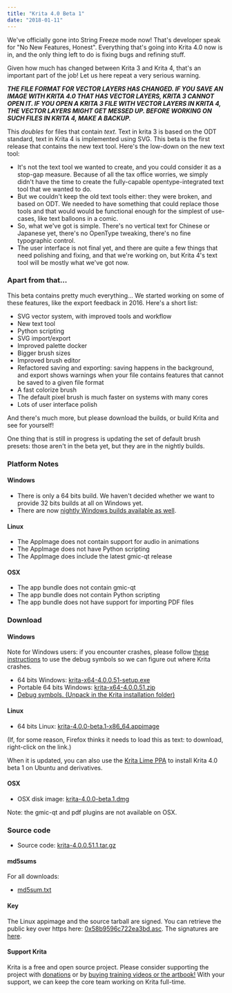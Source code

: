 ```yaml
---
title: "Krita 4.0 Beta 1"
date: "2018-01-11"
---
```


We've officially gone into String Freeze mode now! That's developer speak for "No New Features, Honest". Everything that's going into Krita 4.0 now is in, and the only thing left to do is fixing bugs and refining stuff.

Given how much has changed between Krita 3 and Krita 4, that's an important part of the job! Let us here repeat a very serious warning.

_**THE FILE FORMAT FOR VECTOR LAYERS HAS CHANGED. IF YOU SAVE AN IMAGE WITH KRITA 4.0 THAT HAS VECTOR LAYERS, KRITA 3 CANNOT OPEN IT. IF YOU OPEN A KRITA 3 FILE WITH VECTOR LAYERS IN KRITA 4, THE VECTOR LAYERS MIGHT GET MESSED UP. BEFORE WORKING ON SUCH FILES IN KRITA 4, MAKE A BACKUP.**_

This _doubles_ for files that contain _text_. Text in krita 3 is based on the ODT standard, text in Krita 4 is implemented using SVG. This beta is the first release that contains the new text tool. Here's the low-down on the new text tool:

- It's not the text tool we wanted to create, and you could consider it as a stop-gap measure. Because of all the tax office worries, we simply didn't have the time to create the fully-capable opentype-integrated text tool that we wanted to do.
- But we couldn't keep the old text tools either: they were broken, and based on ODT. We needed to have something that could replace those tools and that would would be functional enough for the simplest of use-cases, like text balloons in a comic.
- So, what we've got is simple. There's no vertical text for Chinese or Japanese yet, there's no OpenType tweaking, there's no fine typographic control.
- The user interface is not final yet, and there are quite a few things that need polishing and fixing, and that we're working on, but Krita 4's text tool will be mostly what we've got now.

### Apart from that...

This beta contains pretty much everything... We started working on some of these features, like the export feedback in 2016. Here's a short list:

- SVG vector system, with improved tools and workflow
- New text tool
- Python scripting
- SVG import/export
- Improved palette docker
- Bigger brush sizes
- Improved brush editor
- Refactored saving and exporting: saving happens in the background, and export shows warnings when your file contains features that cannot be saved to a given file format
- A fast colorize brush
- The default pixel brush is much faster on systems with many cores
- Lots of user interface polish

And there's much more, but please download the builds, or build Krita and see for yourself!

One thing that is still in progress is updating the set of default brush presets: those aren't in the beta yet, but they are in the nightly builds.

### Platform Notes

#### Windows

- There is only a 64 bits build. We haven't decided whether we want to provide 32 bits builds at all on Windows yet.
- There are now [nightly Windows builds available as well](https://binary-factory.kde.org/job/Krita_Nightly_Build/).

#### Linux

- The AppImage does not contain support for audio in animations
- The AppImage does not have Python scripting
- The AppImage does include the latest gmic-qt release

#### OSX

- The app bundle does not contain gmic-qt
- The app bundle does not contain Python scripting
- The app bundle does not have support for importing PDF files

### Download

#### Windows

Note for Windows users: if you encounter crashes, please follow [these instructions](https://docs.krita.org/Dr._Mingw_debugger) to use the debug symbols so we can figure out where Krita crashes.

- 64 bits Windows: [krita-x64-4.0.0.51-setup.exe](https://download.kde.org/unstable/krita/4.0.0.51/krita-x64-4.0.0.51-setup.exe)
- Portable 64 bits Windows: [krita-x64-4.0.0.51.zip](https://download.kde.org/unstable/krita/4.0.0.51/krita-x64-4.0.0.51.zip)
- [Debug symbols. (Unpack in the Krita installation folder)](https://download.kde.org/unstable/krita/4.0.0.51/krita-x64-4.0.0.51-dbg.zip)

#### Linux

- 64 bits Linux: [krita-4.0.0-beta.1-x86\_64.appimage](https://download.kde.org/unstable/krita/4.0.0.51/krita-4.0.0-beta1.1-x86_64.appimage)

(If, for some reason, Firefox thinks it needs to load this as text: to download, right-click on the link.)

When it is updated, you can also use the [Krita Lime PPA](https://launchpad.net/%7Ekritalime/+archive/ubuntu/ppa) to install Krita 4.0 beta 1 on Ubuntu and derivatives.

#### OSX

- OSX disk image: [krita-4.0.0-beta.1.dmg](https://download.kde.org/unstable/krita/4.0.0.51/krita-4.0.0-beta.1.dmg)

Note: the gmic-qt and pdf plugins are not available on OSX.

### Source code

- Source code: [krita-4.0.0.51.1.tar.gz](https://download.kde.org/unstable/krita/4.0.0.51/krita-4.0.0.51.tar.gz)

#### md5sums

For all downloads:

- [md5sum.txt](https://download.kde.org/unstable/krita/4.0.0.51/md5sum.txt)

#### Key

The Linux appimage and the source tarball are signed. You can retrieve the public key over https here: [0x58b9596c722ea3bd.asc](https://share.kde.org/index.php/s/fJ99V5mZvuyD0z8). The signatures are [here](http://download.kde.org/unstable/krita/4.0.0.51/).

#### Support Krita

Krita is a free and open source project. Please consider supporting the project with [donations](https://krita.org/en/support-us/donations/) or by [buying training videos or the artbook!](https://krita.org/en/support-us/shop) With your support, we can keep the core team working on Krita full-time.

